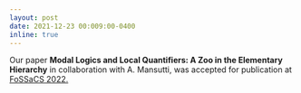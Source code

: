 ```yaml
---
layout: post
date: 2021-12-23 00:009:00-0400
inline: true
---
```


Our paper **Modal Logics and Local Quantifiers: A Zoo in the Elementary Hierarchy** in collaboration with A. Mansutti, was accepted for publication at [FoSSaCS 2022.](https://etaps.org/2022/fossacs)